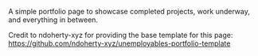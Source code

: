 A simple portfolio page to showcase completed projects, work underway, and everything in between.

Credit to ndoherty-xyz for providing the base template for this page: https://github.com/ndoherty-xyz/unemployables-portfolio-template
